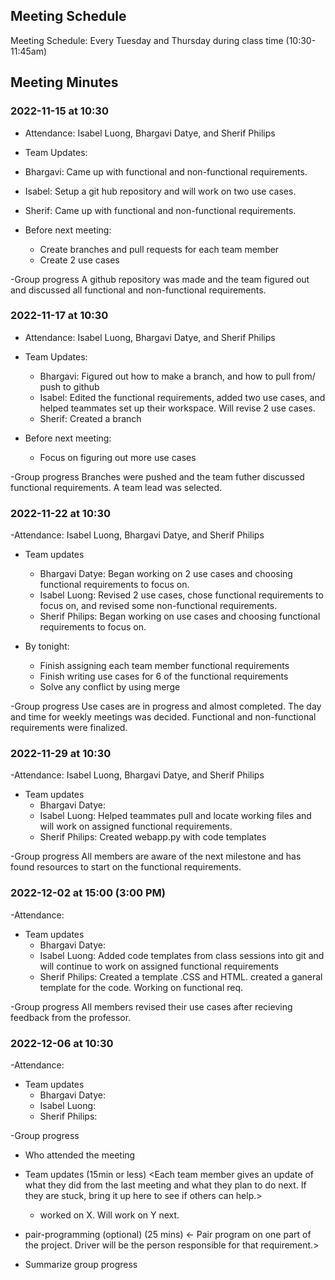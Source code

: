 ## Meeting Schedule

Meeting Schedule: Every Tuesday and Thursday during class time (10:30-11:45am)
  
## Meeting Minutes

### 2022-11-15 at 10:30
- Attendance: Isabel Luong, Bhargavi Datye, and Sherif Philips

- Team Updates:
 - Bhargavi: Came up with functional and non-functional requirements.
 - Isabel: Setup a git hub repository and will work on two use cases.
 - Sherif: Came up with functional and non-functional requirements.

- Before next meeting:
  - Create branches and pull requests for each team member
  - Create 2 use cases

-Group progress
  A github repository was made and the team figured out and discussed all functional and non-functional requirements.


### 2022-11-17 at 10:30
- Attendance: Isabel Luong, Bhargavi Datye, and Sherif Philips

- Team Updates: 
  - Bhargavi: Figured out how to make a branch, and how to pull from/ push to github
  - Isabel: Edited the functional requirements, added two use cases, and helped teammates set up their workspace. Will revise 2 use cases.
  - Sherif: Created a branch

- Before next meeting: 
  - Focus on figuring out more use cases

-Group progress
  Branches were pushed and the team futher discussed functional requirements. A team lead was selected.


### 2022-11-22 at 10:30
-Attendance: Isabel Luong, Bhargavi Datye, and Sherif Philips

- Team updates
  - Bhargavi Datye: Began working on 2 use cases and choosing functional requirements to focus on.
  - Isabel Luong: Revised 2 use cases, chose functional requirements to focus on, and revised some non-functional requirements.
  - Sherif Philips: Began working on use cases and choosing functional requirements to focus on.

- By tonight:
  - Finish assigning each team member functional requirements
  - Finish writing use cases for 6 of the functional requirements
  - Solve any conflict by using merge

-Group progress
  Use cases are in progress and almost completed. The day and time for weekly meetings was decided. Functional and non-functional requirements were finalized.


### 2022-11-29 at 10:30
-Attendance: Isabel Luong, Bhargavi Datye, and Sherif Philips

- Team updates
  - Bhargavi Datye: 
  - Isabel Luong: Helped teammates pull and locate working files and will work on assigned functional requirements.
  - Sherif Philips: Created webapp.py with code templates

-Group progress
  All members are aware of the next milestone and has found resources to start on the functional requirements.


### 2022-12-02 at 15:00 (3:00 PM)
-Attendance: 

- Team updates
  - Bhargavi Datye: 
  - Isabel Luong: Added code templates from class sessions into git and will continue to work on assigned functional requirements
  - Sherif Philips: Created a template .CSS and HTML. created a ganeral template for the code. Working on functional req.

-Group progress
  All members revised their use cases after recieving feedback from the professor. 

### 2022-12-06 at 10:30
-Attendance: 

- Team updates
  - Bhargavi Datye: 
  - Isabel Luong:
  - Sherif Philips: 

-Group progress

- Who attended the meeting
- Team updates (15min or less)
  <Each team member gives an update of what they did from the last meeting and what they plan to do next. If they are stuck, bring it up here to see if others can help.>
  - <name> worked on X. Will work on Y next. 

- pair-programming (optional) (25 mins)
  <- Pair program on one part of the project. Driver will be the person responsible for that requirement.>

- Summarize group progress
